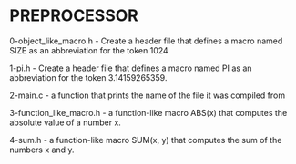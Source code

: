 # PREPROCESSOR

0-object_like_macro.h - Create a header file that defines a macro named SIZE as an abbreviation for the token 1024

1-pi.h - Create a header file that defines a macro named PI as an abbreviation for the token 3.14159265359.

2-main.c - a function that prints the name of the file it was compiled from

3-function_like_macro.h - a function-like macro ABS(x) that computes the absolute value of a number x.

4-sum.h - a function-like macro SUM(x, y) that computes the sum of the numbers x and y.
